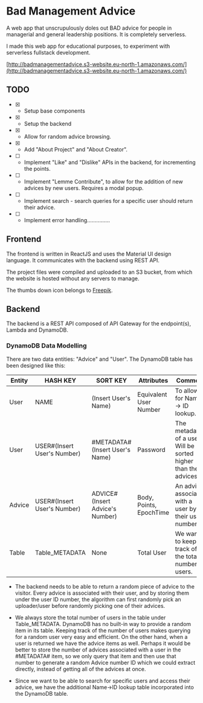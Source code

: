 # Bad Management Advice

A web app that unscrupulously doles out BAD advice for people in managerial and general leadership positions. It is completely serverless.

I made this web app for educational purposes, to experiment with serverless fullstack development. 

[http://badmanagementadvice.s3-website.eu-north-1.amazonaws.com/](http://badmanagementadvice.s3-website.eu-north-1.amazonaws.com/)

## TODO

- [x] - Setup base components
- [x] - Setup the backend
- [x] - Allow for random advice browsing.
- [x] - Add "About Project" and "About Creator".
- [ ] - Implement "Like" and "Dislike" APIs in the backend, for incrementing the points.
- [ ] - Implement "Lemme Contribute", to allow for the addition of new advices by new users. Requires a modal popup.
- [ ] - Implement search - search queries for a specific user should return their advice.
- [ ] - Implement error handling...............

## Frontend

The frontend is written in ReactJS and uses the Material UI design language. It communicates with the backend using REST API.

The project files were compiled and uploaded to an S3 bucket, from which the website is hosted without any servers to manage.

The thumbs down icon belongs to [Freepik](https://www.flaticon.com/free-icon/dislike_996622).

## Backend

The backend is a REST API composed of API Gateway for the endpoint(s), Lambda and DynamoDB.

### DynamoDB Data Modelling

There are two data entities: "Advice" and "User". The DynamoDB table has been designed like this:

| Entity | HASH KEY | SORT KEY | Attributes | Comment |
| --- | --- | --- | --- | --- |
| User | NAME | (Insert User's Name) | Equivalent User Number | To allow for Name -> ID lookup. |
| User | USER#(Insert User's Number) | #METADATA#(Insert User's Name) |  Password | The metadata of a user. Will be sorted higher than the advices. |
| Advice | USER#(Insert User's Number) | ADVICE#(Insert Advice's Number) |  Body, Points, EpochTime | An advice, associated with a user by their user number. |
| Table | Table_METADATA | None | Total User | We want to keep track of the total number of users. |

- The backend needs to be able to return a random piece of advice to the visitor. Every advice is associated with their user, and by storing them under the user ID number, the algorithm can first randomly pick an uploader/user before randomly picking one of their advices.

- We always store the total number of users in the table under Table_METADATA. DynamoDB has no built-in way to provide a random item in its table. Keeping track of the number of users makes querying for a random user very easy and efficient. On the other hand, when a user is returned we have the advice items as well. Perhaps it would be better to store the number of advices associated with a user in the #METADATA# item, so we only query that item and then use that number to generate a random Advice number ID which we could extract directly, instead of getting all of the advices at once.

- Since we want to be able to search for specific users and access their advice, we have the additional Name->ID lookup table incorporated into the DynamoDB table.


